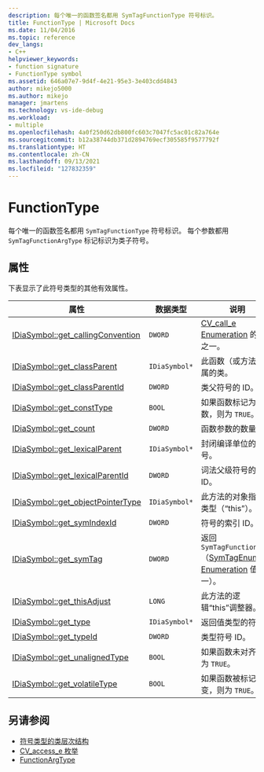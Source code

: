 ```yaml
---
description: 每个唯一的函数签名都用 SymTagFunctionType 符号标识。
title: FunctionType | Microsoft Docs
ms.date: 11/04/2016
ms.topic: reference
dev_langs:
- C++
helpviewer_keywords:
- function signature
- FunctionType symbol
ms.assetid: 646a07e7-9d4f-4e21-95e3-3e403cdd4843
author: mikejo5000
ms.author: mikejo
manager: jmartens
ms.technology: vs-ide-debug
ms.workload:
- multiple
ms.openlocfilehash: 4a0f250d62db800fc603c7047fc5ac01c82a764e
ms.sourcegitcommit: b12a38744db371d2894769ecf305585f9577792f
ms.translationtype: HT
ms.contentlocale: zh-CN
ms.lasthandoff: 09/13/2021
ms.locfileid: "127832359"
---
```

# <a name="functiontype"></a>FunctionType
每个唯一的函数签名都用 `SymTagFunctionType` 符号标识。 每个参数都用 `SymTagFunctionArgType` 标记标识为类子符号。

## <a name="properties"></a>属性
 下表显示了此符号类型的其他有效属性。

|属性|数据类型|说明|
|--------------|---------------|-----------------|
|[IDiaSymbol::get_callingConvention](../../debugger/debug-interface-access/idiasymbol-get-callingconvention.md)|`DWORD`|[CV_call_e Enumeration](../../debugger/debug-interface-access/cv-call-e.md) 的值之一。|
|[IDiaSymbol::get_classParent](../../debugger/debug-interface-access/idiasymbol-get-classparent.md)|`IDiaSymbol*`|此函数（或方法）所属的类。|
|[IDiaSymbol::get_classParentId](../../debugger/debug-interface-access/idiasymbol-get-classparentid.md)|`DWORD`|类父符号的 ID。|
|[IDiaSymbol::get_constType](../../debugger/debug-interface-access/idiasymbol-get-consttype.md)|`BOOL`|如果函数标记为常数，则为 `TRUE`。|
|[IDiaSymbol::get_count](../../debugger/debug-interface-access/idiasymbol-get-count.md)|`DWORD`|函数参数的数量。|
|[IDiaSymbol::get_lexicalParent](../../debugger/debug-interface-access/idiasymbol-get-lexicalparent.md)|`IDiaSymbol*`|封闭编译单位的符号。|
|[IDiaSymbol::get_lexicalParentId](../../debugger/debug-interface-access/idiasymbol-get-lexicalparentid.md)|`DWORD`|词法父级符号的 ID。|
|[IDiaSymbol::get_objectPointerType](../../debugger/debug-interface-access/idiasymbol-get-objectpointertype.md)|`IDiaSymbol*`|此方法的对象指针的类型（“this”）。|
|[IDiaSymbol::get_symIndexId](../../debugger/debug-interface-access/idiasymbol-get-symindexid.md)|`DWORD`|符号的索引 ID。|
|[IDiaSymbol::get_symTag](../../debugger/debug-interface-access/idiasymbol-get-symtag.md)|`DWORD`|返回 `SymTagFunctionType`（[SymTagEnum Enumeration](../../debugger/debug-interface-access/symtagenum.md) 值之一）。|
|[IDiaSymbol::get_thisAdjust](../../debugger/debug-interface-access/idiasymbol-get-thisadjust.md)|`LONG`|此方法的逻辑“this”调整器。|
|[IDiaSymbol::get_type](../../debugger/debug-interface-access/idiasymbol-get-type.md)|`IDiaSymbol*`|返回值类型的符号。|
|[IDiaSymbol::get_typeId](../../debugger/debug-interface-access/idiasymbol-get-typeid.md)|`DWORD`|类型符号 ID。|
|[IDiaSymbol::get_unalignedType](../../debugger/debug-interface-access/idiasymbol-get-unalignedtype.md)|`BOOL`|如果函数未对齐，则为 `TRUE`。|
|[IDiaSymbol::get_volatileType](../../debugger/debug-interface-access/idiasymbol-get-volatiletype.md)|`BOOL`|如果函数被标记为可变，则为 `TRUE`。|

## <a name="see-also"></a>另请参阅
- [符号类型的类层次结构](../../debugger/debug-interface-access/class-hierarchy-of-symbol-types.md)
- [CV_access_e 枚举](../../debugger/debug-interface-access/cv-access-e.md)
- [FunctionArgType](../../debugger/debug-interface-access/functionargtype.md)
